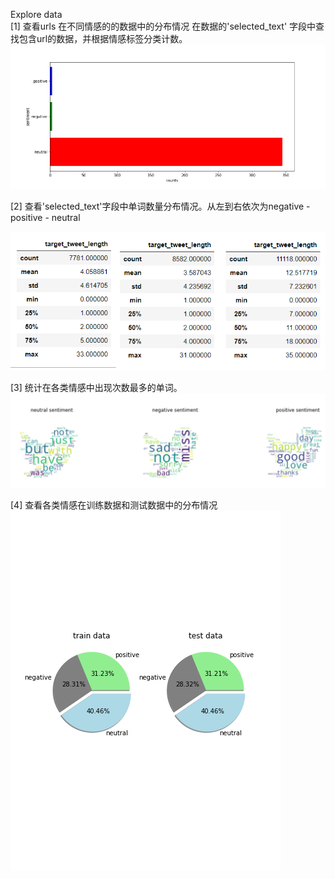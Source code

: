 Explore data  
[1] 查看urls 在不同情感的的数据中的分布情况
在数据的'selected_text' 字段中查找包含url的数据，并根据情感标签分类计数。  
![image1](https://github.com/Hanshawn11/Kaggle/blob/master/TweetSentiment/EDA/images/urls%20(1).png)  


[2] 查看'selected_text'字段中单词数量分布情况。从左到右依次为negative - positive - neutral
  
  ![word_counts](https://raw.githubusercontent.com/Hanshawn11/Kaggle/master/TweetSentiment/EDA/images/word_counts.bmp)
  
[3] 统计在各类情感中出现次数最多的单词。  
  ![word_clouds](https://raw.githubusercontent.com/Hanshawn11/Kaggle/master/TweetSentiment/EDA/images/word_cloud.bmp)
  
 
[4] 查看各类情感在训练数据和测试数据中的分布情况  
![distribute](https://github.com/Hanshawn11/Kaggle/blob/master/TweetSentiment/EDA/images/senti%20distribute.png)
